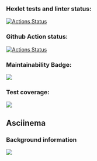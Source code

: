 ### Hexlet tests and linter status:
[![Actions Status](https://github.com/KseniiaF91/frontend-project-46/workflows/hexlet-check/badge.svg)](https://github.com/KseniiaF91/frontend-project-46/actions)

### Github Action status:
[![Actions Status](https://github.com/KseniiaF91/frontend-project-46/actions/workflows/nodejs.yml/badge.svg)](https://github.com/KseniiaF91/frontend-project-46/actions)

### Maintainability Badge:
<a href="https://codeclimate.com/github/KseniiaF91/frontend-project-46/maintainability"><img src="https://api.codeclimate.com/v1/badges/d2517d759b2ae2b8b06e/maintainability" /></a>

### Test coverage: 
<a href="https://codeclimate.com/github/KseniiaF91/frontend-project-46/test_coverage"><img src="https://api.codeclimate.com/v1/badges/d2517d759b2ae2b8b06e/test_coverage" /></a>

## Asciinema
### Background information
<a href="https://asciinema.org/a/rGyLK4LdvHcUgRq8k9GNsGde1" target="_blank"><img src="https://asciinema.org/a/rGyLK4LdvHcUgRq8k9GNsGde1.svg" /></a>
